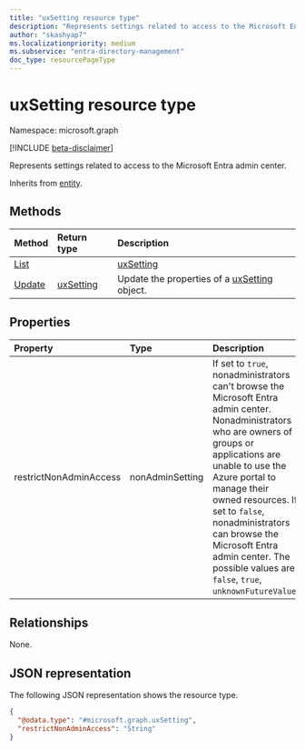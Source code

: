 ```yaml
---
title: "uxSetting resource type"
description: "Represents settings related to access to the Microsoft Entra admin center."
author: "skashyap7"
ms.localizationpriority: medium
ms.subservice: "entra-directory-management"
doc_type: resourcePageType
---
```


# uxSetting resource type

Namespace: microsoft.graph

[!INCLUDE [beta-disclaimer](../../includes/beta-disclaimer.md)]

Represents settings related to access to the Microsoft Entra admin center. 

Inherits from [entity](../resources/entity.md).

## Methods
|Method|Return type|Description|
|:---|:---|:---|
|[List](../api/entra-list-uxsetting.md)||[uxSetting](../resources/uxsetting.md)|Read the properties and relationships of a [uxSetting](../resources/uxsetting.md) object.|
|[Update](../api/entra-post-uxsetting.md)|[uxSetting](../resources/uxsetting.md)|Update the properties of a [uxSetting](../resources/uxsetting.md) object.|

## Properties
|Property|Type|Description|
|:---|:---|:---|
|restrictNonAdminAccess|nonAdminSetting|If set to `true`, nonadministrators can't browse the Microsoft Entra admin center. Nonadministrators who are owners of groups or applications are unable to use the Azure portal to manage their owned resources. If set to `false`, nonadministrators can browse the Microsoft Entra admin center. The possible values are: `false`, `true`, `unknownFutureValue`.|

## Relationships
None.

## JSON representation

The following JSON representation shows the resource type.

<!-- {
  "blockType": "resource",
  "keyProperty": "id",
  "@odata.type": "microsoft.graph.uxSetting",
  "openType": false
}
-->
``` json
{
  "@odata.type": "#microsoft.graph.uxSetting",
  "restrictNonAdminAccess": "String"
}
```
